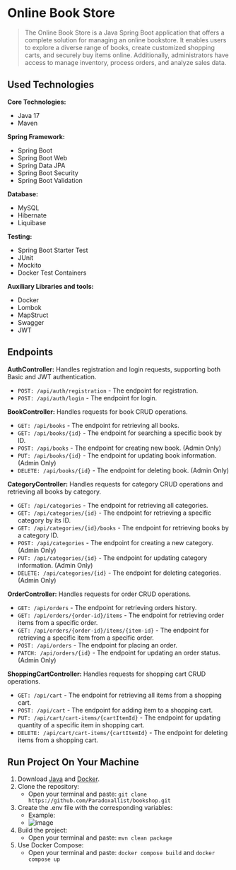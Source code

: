 #  Online Book Store

> The Online Book Store is a Java Spring Boot application that offers a complete solution
> for managing an online bookstore. It enables users to explore
> a diverse range of books, create customized shopping carts, and securely buy items online.
> Additionally, administrators have access to manage inventory, process orders, and analyze sales data.

## Used Technologies
**Core Technologies:**
* Java 17
* Maven

**Spring Framework:**
* Spring Boot
* Spring Boot Web
* Spring Data JPA
* Spring Boot Security
* Spring Boot Validation

**Database:**
* MySQL
* Hibernate
* Liquibase

**Testing:**
* Spring Boot Starter Test
* JUnit
* Mockito
* Docker Test Containers

**Auxiliary Libraries and tools:**
* Docker
* Lombok
* MapStruct
* Swagger
* JWT

## Endpoints
**AuthController:** Handles registration and login requests, supporting both Basic and JWT authentication.
* `POST: /api/auth/registration` - The endpoint for registration.
* `POST: /api/auth/login` - The endpoint for login.

**BookController:** Handles requests for book CRUD operations.
* `GET: /api/books` - The endpoint for retrieving all books.
* `GET: /api/books/{id}` - The endpoint for searching a specific book by ID.
* `POST: /api/books` - The endpoint for creating new book. (Admin Only)
* `PUT: /api/books/{id}` - The endpoint for updating book information. (Admin Only)
* `DELETE: /api/books/{id}` - The endpoint for deleting book. (Admin Only)

**CategoryController:** Handles requests for category CRUD operations and retrieving all books by category.
* `GET: /api/categories` - The endpoint for retrieving all categories.
* `GET: /api/categories/{id}` - The endpoint for retrieving a specific category by its ID.
* `GET: /api/categories/{id}/books` - The endpoint for retrieving books by a category ID.
* `POST: /api/categories` - The endpoint for creating a new category. (Admin Only)
* `PUT: /api/categories/{id}` - The endpoint for updating category information. (Admin Only)
* `DELETE: /api/categories/{id}` - The endpoint for deleting categories. (Admin Only)

**OrderController:** Handles requests for order CRUD operations.
* `GET: /api/orders` - The endpoint for retrieving orders history.
* `GET: /api/orders/{order-id}/items` - The endpoint for retrieving order items from a specific order.
* `GET: /api/orders/{order-id}/items/{item-id}` - The endpoint for retrieving a specific item from a specific order.
* `POST: /api/orders` - The endpoint for placing an order.
* `PATCH: /api/orders/{id}` - The endpoint for updating an order status. (Admin Only)

**ShoppingCartController:** Handles requests for shopping cart CRUD operations.
* `GET: /api/cart` - The endpoint for retrieving all items from a shopping cart.
* `POST: /api/cart` - The endpoint for adding item to a shopping cart.
* `PUT: /api/cart/cart-items/{cartItemId}` - The endpoint for updating quantity of a specific item in shopping cart.
* `DELETE: /api/cart/cart-items/{cartItemId}` - The endpoint for deleting items from a shopping cart.


## Run Project On Your Machine
1. Download [Java](https://www.oracle.com/java/technologies/javase/jdk17-archive-downloads.html) and [Docker](https://www.docker.com/products/docker-desktop/).
2. Clone the repository:
    - Open your terminal and paste: `git clone https://github.com/Paradoxallist/bookshop.git`
3. Create the .env file with the corresponding variables:
    - Example:
    - ![image](https://github.com/Paradoxallist/bookshop/assets/106034974/f7f7ad3c-e9d1-43ae-b30f-f5e5391e0f69)
4. Build the project:
    - Open your terminal and paste: `mvn clean package`
5. Use Docker Compose:
    - Open your terminal and paste: `docker compose build` and `docker compose up`